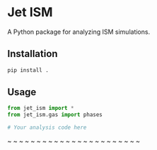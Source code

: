 # Jet ISM

A Python package for analyzing ISM simulations.

## Installation

```bash
pip install .
```

## Usage

```python
from jet_ism import *
from jet_ism.gas import phases

# Your analysis code here
``` 
~
~
~
~
~
~
~
~
~
~
~
~
~
~
~
~
~
~
~
~
~
~
~
